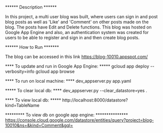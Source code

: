 
****** Description ******

In this project, a multi user blog was built, where users can sign in and post blog posts as well as 'Like' and 'Comment' on other posts made on the blog.
The posts have Edit and Delete functions.
This blog was hosted on Google App Engine and also, an authentication system was created for users to be able to register and sign in and then create blog posts.

****** How to Run *******

The blog can be accessed in this link
https://blog-10010.appspot.com/

**** To update and run in Google App Engine: *****
   gcloud app deploy --verbosity=info
   gcloud app browse

**** To run on local machine: ****
dev_appserver.py app.yaml

***** To clear local db: ****
dev_appserver.py --clear_datastore=yes .

**** To view local db: *****
http://localhost:8000/datastore?kind=TableName

********* To view db on google app engine: ***************
https://console.cloud.google.com/datastore/entities/query?project=blog-10010&ns=&kind=Comment&gql=

